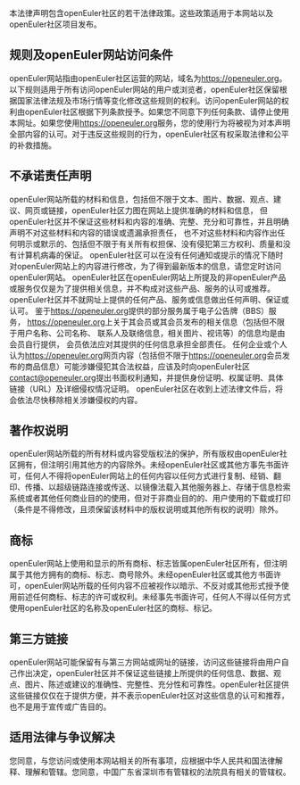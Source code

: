 <ClientOnly>
  <common-banner
      :pc-src="'/img/security/legal-banner.png'"
      :mobile-src="'/img/security/legal-banner.png'"
      :inside-name="'LEGAL NOTICE'"
      :outside-name="i18n.security.LEGAL"
  ></common-banner>
</ClientOnly>
<div class="markdown">

本法律声明包含openEuler社区的若干法律政策。这些政策适用于本网站以及openEuler社区项目发布。

## 规则及openEuler网站访问条件

openEuler网站指由openEuler社区运营的网站，域名为<https://openeuler.org>。以下规则适用于所有访问openEuler网站的用户或浏览者，openEuler社区保留根据国家法律法规及市场行情等变化修改这些规则的权利。访问openEuler网站的权利由openEuler社区根据下列条款授予。如果您不同意下列任何条款、请停止使用本网址。如果您使用<https://openeuler.org>服务，您的使用行为将被视为对本声明全部内容的认可。对于违反这些规则的行为，openEuler社区有权采取法律和公平的补救措施。

## 不承诺责任声明

openEuler网站所载的材料和信息，包括但不限于文本、图片、数据、观点、建议、网页或链接，openEuler社区力图在网站上提供准确的材料和信息，
但openEuler社区并不保证这些材料和内容的准确、完整、充分和可靠性，并且明确声明不对这些材料和内容的错误或遗漏承担责任，
也不对这些材料和内容作出任何明示或默示的、包括但不限于有关所有权担保、没有侵犯第三方权利、质量和没有计算机病毒的保证。 
openEuler社区可以在没有任何通知或提示的情况下随时对openEuler网站上的内容进行修改，为了得到最新版本的信息，请您定时访问openEuler网站。
openEuler社区在openEuler网站上所提及的非openEuler产品或服务仅仅是为了提供相关信息，并不构成对这些产品、服务的认可或推荐。
openEuler社区并不就网址上提供的任何产品、服务或信息做出任何声明、保证或认可。 
鉴于<https://openeuler.org>提供的部分服务属于电子公告牌（BBS）服务，
<https://openeuler.org>上关于其会员或其会员发布的相关信息（包括但不限于用户名称、公司名称、 联系人及联络信息，相关图片、视讯等）的信息均是由会员自行提供，
会员依法应对其提供的任何信息承担全部责任。 
任何企业或个人认为<https://openeuler.org>网页内容（包括但不限于<https://openeuler.org>会员发布的商品信息）可能涉嫌侵犯其合法权益，应该及时向openEuler社区<contact@openeuler.org>提出书面权利通知，并提供身份证明、权属证明、具体链接（URL）及详细侵权情况证明。
openEuler社区在收到上述法律文件后，将会依法尽快移除相关涉嫌侵权的内容。

## 著作权说明

openEuler网站所载的所有材料或内容受版权法的保护，所有版权由openEuler社区拥有，但注明引用其他方的内容除外。未经openEuler社区或其他方事先书面许可，任何人不得将openEuler网站上的任何内容以任何方式进行复制、经销、翻印、传播、以超级链路连接或传送、以镜像法载入其他服务器上、存储于信息检索系统或者其他任何商业目的的使用，但对于非商业目的的、用户使用的下载或打印（条件是不得修改，且须保留该材料中的版权说明或其他所有权的说明）除外。

## 商标

openEuler网站上使用和显示的所有商标、标志皆属openEuler社区所有，但注明属于其他方拥有的商标、标志、商号除外。未经openEuler社区或其他方书面许可，openEuler网站所载的任何内容不应被视作以暗示、不反对或其他形式授予使用前述任何商标、标志的许可或权利。未经事先书面许可，任何人不得以任何方式使用openEuler社区的名称及openEuler社区的商标、标记。

## 第三方链接

openEuler网站可能保留有与第三方网站或网址的链接，访问这些链接将由用户自己作出决定，openEuler社区并不保证这些链接上所提供的任何信息、数据、观点、图片、陈述或建议的准确性、完整性、充分性和可靠性。openEuler社区提供这些链接仅仅在于提供方便，并不表示openEuler社区对这些信息的认可和推荐，也不是用于宣传或广告目的。

## 适用法律与争议解决

您同意，与您访问或使用本网站相关的所有事项，应根据中华人民共和国法律解释、理解和管辖。您同意，中国广东省深圳市有管辖权的法院具有相关的管辖权。

</div>
